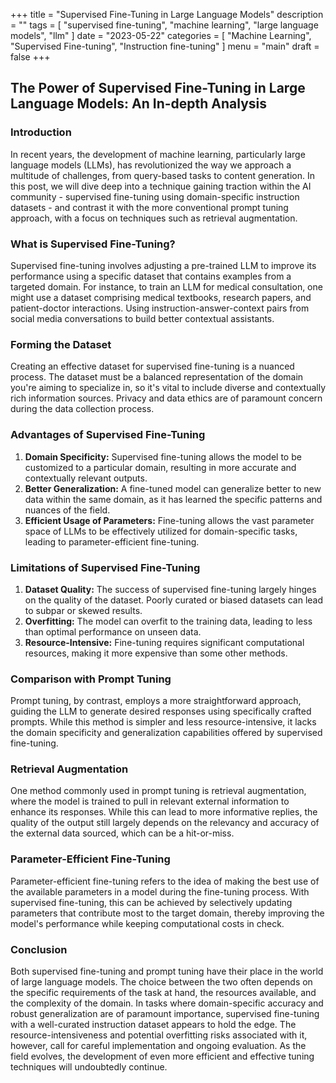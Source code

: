 +++
title = "Supervised Fine-Tuning in Large Language Models"
description = ""
tags = [
    "supervised fine-tuning",
    "machine learning",
    "large language models",
    "llm"
]
date = "2023-05-22"
categories = [
    "Machine Learning",
    "Supervised Fine-tuning",
    "Instruction fine-tuning"
]
menu = "main"
draft = false
+++

## **The Power of Supervised Fine-Tuning in Large Language Models: An In-depth Analysis**

### **Introduction**
In recent years, the development of machine learning, particularly large language models (LLMs), has revolutionized the way we approach a multitude of challenges, from query-based tasks to content generation. In this post, we will dive deep into a technique gaining traction within the AI community - supervised fine-tuning using domain-specific instruction datasets - and contrast it with the more conventional prompt tuning approach, with a focus on techniques such as retrieval augmentation.

### **What is Supervised Fine-Tuning?**

Supervised fine-tuning involves adjusting a pre-trained LLM to improve its performance using a specific dataset that contains examples from a targeted domain. For instance, to train an LLM for medical consultation, one might use a dataset comprising medical textbooks, research papers, and patient-doctor interactions. Using instruction-answer-context pairs from social media conversations to build better contextual assistants.

### **Forming the Dataset**

Creating an effective dataset for supervised fine-tuning is a nuanced process. The dataset must be a balanced representation of the domain you're aiming to specialize in, so it's vital to include diverse and contextually rich information sources. Privacy and data ethics are of paramount concern during the data collection process.

### **Advantages of Supervised Fine-Tuning**

1. **Domain Specificity:** Supervised fine-tuning allows the model to be customized to a particular domain, resulting in more accurate and contextually relevant outputs.
2. **Better Generalization:** A fine-tuned model can generalize better to new data within the same domain, as it has learned the specific patterns and nuances of the field.
3. **Efficient Usage of Parameters:** Fine-tuning allows the vast parameter space of LLMs to be effectively utilized for domain-specific tasks, leading to parameter-efficient fine-tuning.

### **Limitations of Supervised Fine-Tuning**

1. **Dataset Quality:** The success of supervised fine-tuning largely hinges on the quality of the dataset. Poorly curated or biased datasets can lead to subpar or skewed results.
2. **Overfitting:** The model can overfit to the training data, leading to less than optimal performance on unseen data.
3. **Resource-Intensive:** Fine-tuning requires significant computational resources, making it more expensive than some other methods.

### **Comparison with Prompt Tuning**

Prompt tuning, by contrast, employs a more straightforward approach, guiding the LLM to generate desired responses using specifically crafted prompts. While this method is simpler and less resource-intensive, it lacks the domain specificity and generalization capabilities offered by supervised fine-tuning.

### **Retrieval Augmentation**

One method commonly used in prompt tuning is retrieval augmentation, where the model is trained to pull in relevant external information to enhance its responses. While this can lead to more informative replies, the quality of the output still largely depends on the relevancy and accuracy of the external data sourced, which can be a hit-or-miss.

### **Parameter-Efficient Fine-Tuning**

Parameter-efficient fine-tuning refers to the idea of making the best use of the available parameters in a model during the fine-tuning process. With supervised fine-tuning, this can be achieved by selectively updating parameters that contribute most to the target domain, thereby improving the model's performance while keeping computational costs in check.

### **Conclusion**

Both supervised fine-tuning and prompt tuning have their place in the world of large language models. The choice between the two often depends on the specific requirements of the task at hand, the resources available, and the complexity of the domain. In tasks where domain-specific accuracy and robust generalization are of paramount importance, supervised fine-tuning with a well-curated instruction dataset appears to hold the edge. The resource-intensiveness and potential overfitting risks associated with it, however, call for careful implementation and ongoing evaluation. As the field evolves, the development of even more efficient and effective tuning techniques will undoubtedly continue.

